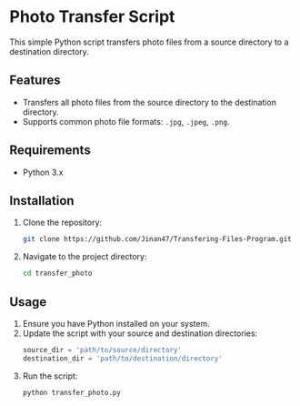 # Photo Transfer Script

This simple Python script transfers photo files from a source directory to a destination directory. 

## Features

- Transfers all photo files from the source directory to the destination directory.
- Supports common photo file formats: `.jpg`, `.jpeg`, `.png`.

## Requirements

- Python 3.x

## Installation

1. Clone the repository:
    ```bash
    git clone https://github.com/Jinan47/Transfering-Files-Program.git
    ```
2. Navigate to the project directory:
    ```bash
    cd transfer_photo
    ```

## Usage

1. Ensure you have Python installed on your system.
2. Update the script with your source and destination directories:
    ```python
    source_dir = 'path/to/source/directory'
    destination_dir = 'path/to/destination/directory'
    ```
3. Run the script:
    ```bash
    python transfer_photo.py
    ```
